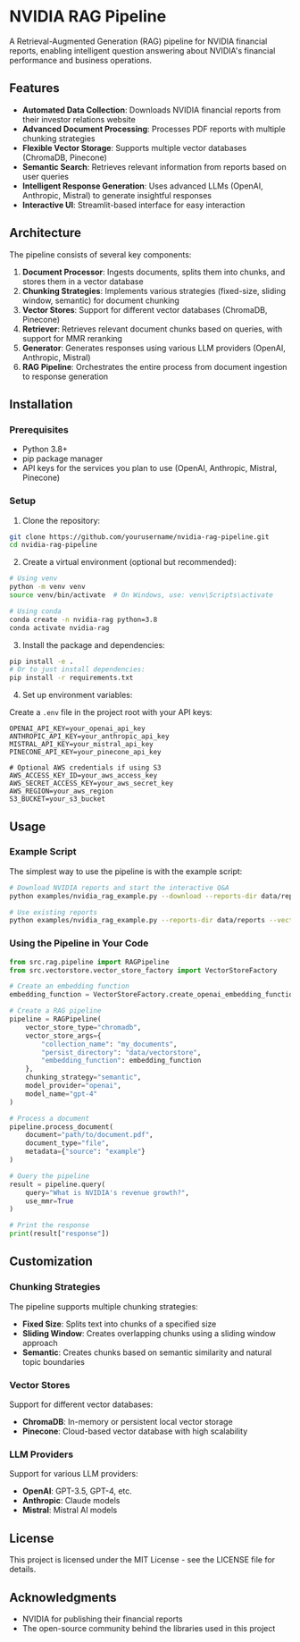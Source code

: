 # NVIDIA RAG Pipeline

A Retrieval-Augmented Generation (RAG) pipeline for NVIDIA financial reports, enabling intelligent question answering about NVIDIA's financial performance and business operations.

## Features

- **Automated Data Collection**: Downloads NVIDIA financial reports from their investor relations website
- **Advanced Document Processing**: Processes PDF reports with multiple chunking strategies
- **Flexible Vector Storage**: Supports multiple vector databases (ChromaDB, Pinecone)
- **Semantic Search**: Retrieves relevant information from reports based on user queries
- **Intelligent Response Generation**: Uses advanced LLMs (OpenAI, Anthropic, Mistral) to generate insightful responses
- **Interactive UI**: Streamlit-based interface for easy interaction

## Architecture

The pipeline consists of several key components:

1. **Document Processor**: Ingests documents, splits them into chunks, and stores them in a vector database
2. **Chunking Strategies**: Implements various strategies (fixed-size, sliding window, semantic) for document chunking
3. **Vector Stores**: Support for different vector databases (ChromaDB, Pinecone)
4. **Retriever**: Retrieves relevant document chunks based on queries, with support for MMR reranking
5. **Generator**: Generates responses using various LLM providers (OpenAI, Anthropic, Mistral)
6. **RAG Pipeline**: Orchestrates the entire process from document ingestion to response generation

## Installation

### Prerequisites

- Python 3.8+
- pip package manager
- API keys for the services you plan to use (OpenAI, Anthropic, Mistral, Pinecone)

### Setup

1. Clone the repository:

```bash
git clone https://github.com/yourusername/nvidia-rag-pipeline.git
cd nvidia-rag-pipeline
```

2. Create a virtual environment (optional but recommended):

```bash
# Using venv
python -m venv venv
source venv/bin/activate  # On Windows, use: venv\Scripts\activate

# Using conda
conda create -n nvidia-rag python=3.8
conda activate nvidia-rag
```

3. Install the package and dependencies:

```bash
pip install -e .
# Or to just install dependencies:
pip install -r requirements.txt
```

4. Set up environment variables:

Create a `.env` file in the project root with your API keys:

```
OPENAI_API_KEY=your_openai_api_key
ANTHROPIC_API_KEY=your_anthropic_api_key
MISTRAL_API_KEY=your_mistral_api_key
PINECONE_API_KEY=your_pinecone_api_key

# Optional AWS credentials if using S3
AWS_ACCESS_KEY_ID=your_aws_access_key
AWS_SECRET_ACCESS_KEY=your_aws_secret_key
AWS_REGION=your_aws_region
S3_BUCKET=your_s3_bucket
```

## Usage

### Example Script

The simplest way to use the pipeline is with the example script:

```bash
# Download NVIDIA reports and start the interactive Q&A
python examples/nvidia_rag_example.py --download --reports-dir data/reports --vector-store-dir data/vectorstore --max-reports 5

# Use existing reports
python examples/nvidia_rag_example.py --reports-dir data/reports --vector-store-dir data/vectorstore
```

### Using the Pipeline in Your Code

```python
from src.rag.pipeline import RAGPipeline
from src.vectorstore.vector_store_factory import VectorStoreFactory

# Create an embedding function
embedding_function = VectorStoreFactory.create_openai_embedding_function()

# Create a RAG pipeline
pipeline = RAGPipeline(
    vector_store_type="chromadb",
    vector_store_args={
        "collection_name": "my_documents",
        "persist_directory": "data/vectorstore",
        "embedding_function": embedding_function
    },
    chunking_strategy="semantic",
    model_provider="openai",
    model_name="gpt-4"
)

# Process a document
pipeline.process_document(
    document="path/to/document.pdf",
    document_type="file",
    metadata={"source": "example"}
)

# Query the pipeline
result = pipeline.query(
    query="What is NVIDIA's revenue growth?",
    use_mmr=True
)

# Print the response
print(result["response"])
```

## Customization

### Chunking Strategies

The pipeline supports multiple chunking strategies:

- **Fixed Size**: Splits text into chunks of a specified size
- **Sliding Window**: Creates overlapping chunks using a sliding window approach
- **Semantic**: Creates chunks based on semantic similarity and natural topic boundaries

### Vector Stores

Support for different vector databases:

- **ChromaDB**: In-memory or persistent local vector storage
- **Pinecone**: Cloud-based vector database with high scalability

### LLM Providers

Support for various LLM providers:

- **OpenAI**: GPT-3.5, GPT-4, etc.
- **Anthropic**: Claude models
- **Mistral**: Mistral AI models

## License

This project is licensed under the MIT License - see the LICENSE file for details.

## Acknowledgments

- NVIDIA for publishing their financial reports
- The open-source community behind the libraries used in this project

